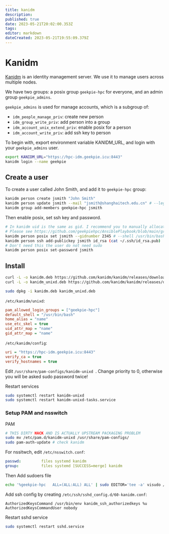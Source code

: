 ```yaml
---
title: kanidm
description: 
published: true
date: 2023-05-21T20:02:00.353Z
tags: 
editor: markdown
dateCreated: 2023-05-21T19:55:09.379Z
---
```


# Kanidm

[Kanidm](https://kanidm.github.io/kanidm/stable/) is an identity management server. We use it to manage users across multiple nodes.

We have two groups: a posix group `geekpie-hpc` for everyone, and an admin group `geekpie_admins`.

`geekpie_admins` is used for manage accounts, which is a subgroup of:
- `idm_people_manage_priv`: create new person
- `idm_group_write_priv`: add person into a group
- `idm_account_unix_extend_priv`: enable posix for a person
- `idm_account_write_priv`: add ssh key to person

To begin with, export environment variable KANIDM_URL, and login with your `geekpie_admins` user.

```bash
export KANIDM_URL="https://hpc-idm.geekpie.icu:8443"
kanidm login --name geekpie
```

## Create a user

To create a user called John Smith, and add it to `geekpie-hpc` group:

```bash
kanidm person create jsmith "John Smith"
kanidm person update jsmith --mail "jsmith@shanghaitech.edu.cn" # --legalname
kanidm group add-members geekpie-hpc jsmith
```

Then enable posix, set ssh key and password.

```bash
# In kanidm uid is the same as gid. I recommend you to manually allocate a gid.
# Please see https://github.com/geekpiehpc/AnsiblePlaybook/blob/main/group_vars/epyc.yml for old uids.
kanidm person posix set jsmith --gidnumber 2345 # --shell /usr/bin/bash
kanidm person ssh add-publickey jsmith id_rsa (cat ~/.ssh/id_rsa.pub)
# Don't need this the user do not need sudo
kanidm person posix set-password jsmith
```

## Install

```bash
curl -L -o kanidm.deb https://github.com/kanidm/kanidm/releases/download/latest/kanidm_Ubuntu_22.04_1.1.0-beta.13-2023051108041ddac86_x86_64.deb
curl -L -o kanidm_unixd.deb https://github.com/kanidm/kanidm/releases/download/latest/kanidm-unixd_Ubuntu_22.04_1.1.0-beta.13-2023051108091ddac86_x86_64.deb

sudo dpkg -i kanidm.deb kanidm_unixd.deb
```

`/etc/kanidm/unixd`:
```ini
pam_allowed_login_groups = ["geekpie-hpc"]
default_shell = "/usr/bin/bash"
home_alias = "name"
use_etc_skel = true
uid_attr_map = "name"
gid_attr_map = "name"
```

`/etc/kanidm/config`:

```ini
uri = "https://hpc-idm.geekpie.icu:8443"
verify_ca = true
verify_hostnames = true
```

Edit `/usr/share/pam-configs/kanidm-unixd `. Change priority to 0, otherwise you will be asked sudo password twice!

Restart services
```bash
sudo systemctl restart kanidm-unixd
sudo systemctl restart kanidm-unixd-tasks.service
```

### Setup PAM and nsswitch

PAM

```bash
# THIS DIRTY HACK AND IS ACTUALLY UPSTREAM PACKAGING PROBLEM
sudo mv /etc/pam.d/kanidm-unixd /usr/share/pam-configs/
sudo pam-auth-update # check kanidm
```

For nssitwch, edit `/etc/nsswitch.conf`:

```yaml
passwd:         files systemd kanidm
group:          files systemd [SUCCESS=merge] kanidm
```

Then Add sudoers file

```bash
echo '%geekpie-hpc   ALL=(ALL:ALL) ALL' | sudo EDITOR='tee -a' visudo /etc/sudoers.d/geekpie
```

Add ssh config by creating `/etc/ssh/sshd_config.d/60-kanidm.conf`:
```ssh_config
AuthorizedKeysCommand /usr/bin/env kanidm_ssh_authorizedkeys %u
AuthorizedKeysCommandUser nobody
```

Restart sshd service
```bash
sudo systemctl restart sshd.service
```

